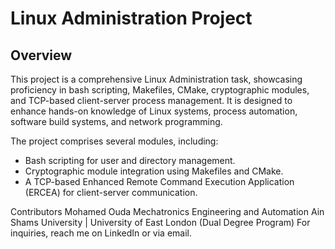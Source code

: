 # Linux Administration Project
## Overview
This project is a comprehensive Linux Administration task, showcasing proficiency in bash scripting, Makefiles, CMake, cryptographic modules, and TCP-based client-server process management. It is designed to enhance hands-on knowledge of Linux systems, process automation, software build systems, and network programming.

The project comprises several modules, including:

- Bash scripting for user and directory management.
- Cryptographic module integration using Makefiles and CMake.
- A TCP-based Enhanced Remote Command Execution Application (ERCEA) for client-server communication.


Contributors
Mohamed Ouda
Mechatronics Engineering and Automation
Ain Shams University | University of East London (Dual Degree Program)
For inquiries, reach me on LinkedIn or via email.

